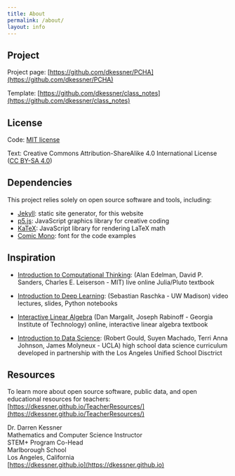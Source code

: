 ```yaml
---
title: About
permalink: /about/
layout: info
---
```


## Project 

Project page: [https://github.com/dkessner/PCHA](https://github.com/dkessner/PCHA)

Template: [https://github.com/dkessner/class_notes](https://github.com/dkessner/class_notes)

## License

Code: [MIT license](https://opensource.org/licenses/MIT)

Text: Creative Commons Attribution-ShareAlike 4.0 International License
([CC BY-SA 4.0](https://creativecommons.org/licenses/by-sa/4.0))

## Dependencies

This project relies solely on open source software and tools, including:

- [Jekyll](https://jekyllrb.com/): static site generator, for this website
- [p5.js](https://p5js.org/): JavaScript graphics library for creative coding
- [KaTeX](https://www.katex.org/): JavaScript library for rendering LaTeX math
- [Comic Mono](https://dtinth.github.io/comic-mono-font/): font for the code examples


## Inspiration

* [Introduction to Computational Thinking](https://computationalthinking.mit.edu/Spring21/syllabus/):
  (Alan Edelman, David P. Sanders, Charles E. Leiserson - MIT) 
  live online Julia/Pluto textbook

* [Introduction to Deep Learning](https://sebastianraschka.com/blog/2021/dl-course.html):
  (Sebastian Raschka - UW Madison) 
  video lectures, slides, Python notebooks

* [Interactive Linear Algebra](http://textbooks.math.gatech.edu/ila/index.html)
  (Dan Margalit, Joseph Rabinoff - Georgia Institute of Technology)
  online, interactive linear algebra textbook 

* [Introduction to Data Science](https://curriculum.idsucla.org/):
  (Robert Gould, Suyen Machado, Terri Anna Johnson, James Molyneux - UCLA)
  high school data science curriculum developed in partnership with the Los
  Angeles Unified School Disctrict


## Resources

To learn more about open source software, public data, and open educational
resources for teachers:  
[https://dkessner.github.io/TeacherResources/](https://dkessner.github.io/TeacherResources/)


Dr. Darren Kessner  
Mathematics and Computer Science Instructor  
STEM+ Program Co-Head  
Marlborough School  
Los Angeles, California  
[https://dkessner.github.io](https://dkessner.github.io)

